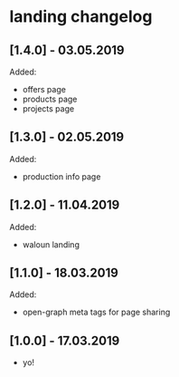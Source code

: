 landing changelog
=================

[1.4.0] - 03.05.2019
--------------------
Added:
* offers page
* products page
* projects page

[1.3.0] - 02.05.2019
--------------------
Added:
* production info page

[1.2.0] - 11.04.2019
--------------------
Added:
* waloun landing

[1.1.0] - 18.03.2019
--------------------
Added:
* open-graph meta tags for page sharing

[1.0.0] - 17.03.2019
--------------------

* yo!
